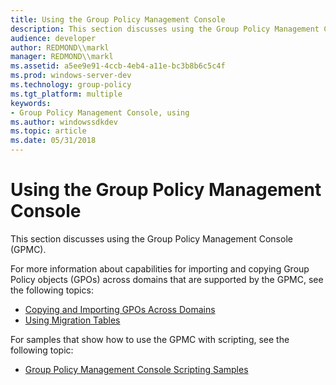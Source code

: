 ```yaml
---
title: Using the Group Policy Management Console
description: This section discusses using the Group Policy Management Console (GPMC).
audience: developer
author: REDMOND\\markl
manager: REDMOND\\markl
ms.assetid: a5ee9e91-4ccb-4eb4-a11e-bc3b8b6c5c4f
ms.prod: windows-server-dev
ms.technology: group-policy
ms.tgt_platform: multiple
keywords:
- Group Policy Management Console, using
ms.author: windowssdkdev
ms.topic: article
ms.date: 05/31/2018
---
```


# Using the Group Policy Management Console

This section discusses using the Group Policy Management Console (GPMC).

For more information about capabilities for importing and copying Group Policy objects (GPOs) across domains that are supported by the GPMC, see the following topics:

-   [Copying and Importing GPOs Across Domains](copying-and-importing-gpos-across-domains.md)
-   [Using Migration Tables](using-migration-tables.md)

For samples that show how to use the GPMC with scripting, see the following topic:

-   [Group Policy Management Console Scripting Samples](group-policy-management-console-scripting-samples-overview.md)

 

 




